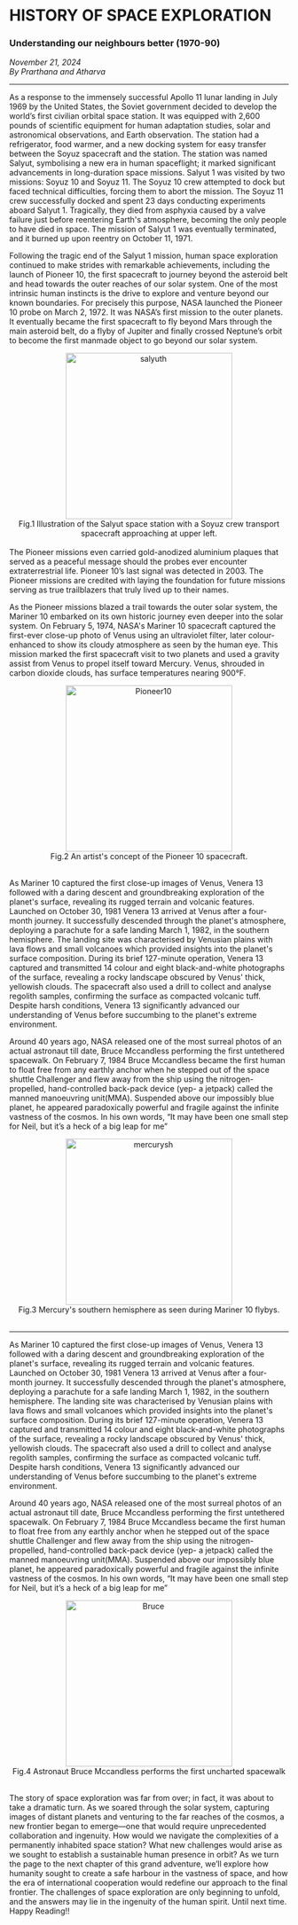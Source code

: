 # HISTORY OF SPACE EXPLORATION

### Understanding our neighbours better (1970-90)

*November 21, 2024*  
*By Prarthana and Atharva*

---
As a response to the immensely successful Apollo 11 lunar landing in July 1969 by the United States, the Soviet government decided to develop the world’s first civilian orbital space station. It was equipped with 2,600 pounds of scientific equipment for human adaptation studies, solar and astronomical observations, and Earth observation. The station had a refrigerator, food warmer, and a new docking system for easy transfer between the Soyuz spacecraft and the station. The station was named Salyut, symbolising a new era in human spaceflight; it marked significant advancements in long-duration space missions. Salyut 1 was visited by two missions: Soyuz 10 and Soyuz 11. The Soyuz 10 crew attempted to dock but faced technical difficulties, forcing them to abort the mission. The Soyuz 11 crew successfully docked and spent 23 days conducting experiments aboard Salyut 1. Tragically, they died from asphyxia caused by a valve failure just before reentering Earth's atmosphere, becoming the only people to have died in space. The mission of Salyut 1 was eventually terminated, and it burned up upon reentry on October 11, 1971.

Following the tragic end of the Salyut 1 mission, human space exploration continued to make strides with remarkable achievements, including the launch of Pioneer 10, the first spacecraft to journey beyond the asteroid belt and head towards the outer reaches of our solar system. One of the most intrinsic human instincts is the drive to explore and venture beyond our known boundaries. For precisely this purpose, NASA launched the Pioneer 10 probe on March 2, 1972. It was NASA’s first mission to the outer planets. It eventually became the first spacecraft to fly beyond Mars through the main asteroid belt, do a flyby of Jupiter and finally crossed Neptune’s orbit to become the first manmade object to go beyond our solar system. 

<div style="text-align: center;">
  <img src="https://www.nasa.gov/wp-content/uploads/2021/04/salyut_launch_2_ria_novosti_artwork.jpg" alt="salyuth" style="width:300px; height:auto;">
  <br>
Fig.1 Illustration of the Salyut space station with a Soyuz crew transport spacecraft approaching at upper left.
</div>
<br>
The Pioneer missions even carried gold-anodized aluminium plaques that served as a peaceful message should the probes ever encounter extraterrestrial life. Pioneer 10’s last signal was detected in 2003. The Pioneer missions are credited with laying the foundation for future missions serving as true trailblazers that truly lived up to their names.

As the Pioneer missions blazed a trail towards the outer solar system, the Mariner 10 embarked on its own historic journey even deeper into the solar system. On February 5, 1974, NASA's Mariner 10 spacecraft captured the first-ever close-up photo of Venus using an ultraviolet filter, later colour-enhanced to show its cloudy atmosphere as seen by the human eye. This mission marked the first spacecraft visit to two planets and used a gravity assist from Venus to propel itself toward Mercury. Venus, shrouded in carbon dioxide clouds, has surface temperatures nearing 900°F.

<div style="text-align: center;">
  <img src="https://assets.science.nasa.gov/dynamicimage/assets/science/psd/solar/2023/09/p/pioneer10_art-2.jpg?w=1536&format=webp&fit=clip&crop=faces%2Cfocalpoint" alt="Pioneer10" style="width:300px; height:auto;">
  <br>
Fig.2 An artist's concept of the Pioneer 10 spacecraft.
</div>
<br>

As Mariner 10 captured the first close-up images of Venus, Venera 13 followed with a daring descent and groundbreaking exploration of the planet's surface, revealing its rugged terrain and volcanic features. Launched on October 30, 1981 Venera 13 arrived at Venus after a four-month journey. It successfully descended through the planet's atmosphere, deploying a parachute for a safe landing March 1, 1982, in the southern hemisphere. The landing site was characterised by Venusian plains with lava flows and small volcanoes which provided insights into the planet's surface composition. During its brief 127-minute operation, Venera 13 captured and transmitted 14 colour and eight black-and-white photographs of the surface, revealing a rocky landscape obscured by Venus' thick, yellowish clouds. The spacecraft also used a drill to collect and analyse regolith samples, confirming the surface as compacted volcanic tuff. Despite harsh conditions, Venera 13 significantly advanced our understanding of Venus before succumbing to the planet's extreme environment. 

Around 40 years ago, NASA released one of the most surreal photos of an actual astronaut till date, Bruce Mccandless performing the first untethered spacewalk. On February 7, 1984 Bruce Mccandless became the first human to float free from any earthly anchor when he stepped out of the space shuttle Challenger and flew away from the ship using the nitrogen-propelled, hand-controlled back-pack device (yep- a jetpack) called the manned manoeuvring unit(MMA). Suspended above our impossibly blue planet, he appeared paradoxically powerful and fragile against the infinite vastness of the cosmos. In his own words, “It may have been one small step for Neil, but it’s a heck of a big leap for me”


<div style="text-align: center;">
  <img src="https://assets.science.nasa.gov/dynamicimage/assets/science/psd/solar/2023/09/m/MercurySouthern1200w.jpg?w=1536&format=webp&fit=clip&crop=faces%2Cfocalpoint" alt="mercurysh" style="width:300px; height:auto;">
  <br>
Fig.3 Mercury's southern hemisphere as seen during Mariner 10 flybys.
</div>
<br>

---
As Mariner 10 captured the first close-up images of Venus, Venera 13 followed with a daring descent and groundbreaking exploration of the planet's surface, revealing its rugged terrain and volcanic features. Launched on October 30, 1981 Venera 13 arrived at Venus after a four-month journey. It successfully descended through the planet's atmosphere, deploying a parachute for a safe landing March 1, 1982, in the southern hemisphere. The landing site was characterised by Venusian plains with lava flows and small volcanoes which provided insights into the planet's surface composition. During its brief 127-minute operation, Venera 13 captured and transmitted 14 colour and eight black-and-white photographs of the surface, revealing a rocky landscape obscured by Venus' thick, yellowish clouds. The spacecraft also used a drill to collect and analyse regolith samples, confirming the surface as compacted volcanic tuff. Despite harsh conditions, Venera 13 significantly advanced our understanding of Venus before succumbing to the planet's extreme environment. 

Around 40 years ago, NASA released one of the most surreal photos of an actual astronaut till date, Bruce Mccandless performing the first untethered spacewalk. On February 7, 1984 Bruce Mccandless became the first human to float free from any earthly anchor when he stepped out of the space shuttle Challenger and flew away from the ship using the nitrogen-propelled, hand-controlled back-pack device (yep- a jetpack) called the manned manoeuvring unit(MMA). Suspended above our impossibly blue planet, he appeared paradoxically powerful and fragile against the infinite vastness of the cosmos. In his own words, “It may have been one small step for Neil, but it’s a heck of a big leap for me”

<div style="text-align: center;">
  <img src="https://www.nasa.gov/wp-content/uploads/2024/02/s84-27018orig.jpg?resize=2000,2000" alt="Bruce" style="width:300px; height:auto;">
  <br>
Fig.4 Astronaut Bruce Mccandless performs the first uncharted spacewalk
</div>
<br>

The story of space exploration was far from over; in fact, it was about to take a dramatic turn. As we soared through the solar system, capturing images of distant planets and venturing to the far reaches of the cosmos, a new frontier began to emerge—one that would require unprecedented collaboration and ingenuity. How would we navigate the complexities of a permanently inhabited space station? What new challenges would arise as we sought to establish a sustainable human presence in orbit? As we turn the page to the next chapter of this grand adventure, we’ll explore how humanity sought to create a safe harbour in the vastness of space, and how the era of international cooperation would redefine our approach to the final frontier. The challenges of space exploration are only beginning to unfold, and the answers may lie in the ingenuity of the human spirit. Until next time. Happy Reading!!

